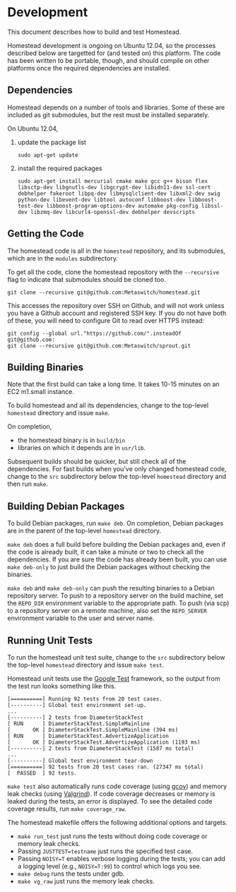 # Development

This document describes how to build and test Homestead.

Homestead development is ongoing on Ubuntu 12.04, so the processes described
below are targetted for (and tested on) this platform.  The code has been
written to be portable, though, and should compile on other platforms once the
required dependencies are installed.

## Dependencies

Homestead depends on a number of tools and libraries.  Some of these are
included as git submodules, but the rest must be installed separately.

On Ubuntu 12.04,

1.  update the package list

        sudo apt-get update

2.  install the required packages

        sudo apt-get install mercurial cmake make gcc g++ bison flex libsctp-dev libgnutls-dev libgcrypt-dev libidn11-dev ssl-cert debhelper fakeroot libpq-dev libmysqlclient-dev libxml2-dev swig python-dev libevent-dev libtool autoconf libboost-dev libboost-test-dev libboost-program-options-dev automake pkg-config libssl-dev libzmq-dev libcurl4-openssl-dev debhelper devscripts

## Getting the Code

The homestead code is all in the `homestead` repository, and its submodules, which
are in the `modules` subdirectory.

To get all the code, clone the homestead repository with the `--recursive` flag to
indicate that submodules should be cloned too.

    git clone --recursive git@github.com:Metaswitch/homestead.git

This accesses the repository over SSH on Github, and will not work unless you have a Github account and registered SSH key. If you do not have both of these, you will need to configure Git to read over HTTPS instead:

    git config --global url."https://github.com/".insteadOf git@github.com:
    git clone --recursive git@github.com:Metaswitch/sprout.git
	
## Building Binaries

Note that the first build can take a long time. It takes 10-15 minutes on 
an EC2 m1.small instance.

To build homestead and all its dependencies, change to the top-level `homestead`
directory and issue `make`.

On completion,

* the homestead binary is in `build/bin`
* libraries on which it depends are in `usr/lib`.

Subsequent builds should be quicker, but still check all of the
dependencies.  For fast builds when you've only changed homestead code, change to
the `src` subdirectory below the top-level `homestead` directory and then run
`make`.

## Building Debian Packages

To build Debian packages, run `make deb`.  On completion, Debian packages
are in the parent of the top-level `homestead` directory.

`make deb` does a full build before building the Debian packages and, even if
the code is already built, it can take a minute or two to check all the
dependencies.  If you are sure the code has already been built, you can use
`make deb-only` to just build the Debian packages without checking the
binaries.

`make deb` and `make deb-only` can push the resulting binaries to a Debian
repository server.  To push to a repository server on the build machine, set
the `REPO_DIR` environment variable to the appropriate path.  To push (via
scp) to a repository server on a remote machine, also set the `REPO_SERVER`
environment variable to the user and server name.

## Running Unit Tests

To run the homestead unit test suite, change to the `src` subdirectory below
the top-level `homestead` directory and issue `make test`.

Homestead unit tests use the [Google Test](https://code.google.com/p/googletest/)
framework, so the output from the test run looks something like this.

    [==========] Running 92 tests from 20 test cases.
    [----------] Global test environment set-up.
	...
	[----------] 2 tests from DiameterStackTest
	[ RUN      ] DiameterStackTest.SimpleMainline
	[       OK ] DiameterStackTest.SimpleMainline (394 ms)
	[ RUN      ] DiameterStackTest.AdvertizeApplication
	[       OK ] DiameterStackTest.AdvertizeApplication (1193 ms)
	[----------] 2 tests from DiameterStackTest (1587 ms total)
	...
    [----------] Global test environment tear-down
    [==========] 92 tests from 20 test cases ran. (27347 ms total)
    [  PASSED  ] 92 tests.

`make test` also automatically runs code coverage (using
[gcov](http://gcc.gnu.org/onlinedocs/gcc/Gcov.html)) and memory leak checks
(using [Valgrind](http://valgrind.org/)).  If code coverage decreases or
memory is leaked during the tests, an error is displayed. To see the detailed
code coverage results, run `make coverage_raw`.

The homestead makefile offers the following additional options and targets.

*   `make run_test` just runs the tests without doing code coverage or memory
    leak checks.
*   Passing `JUSTTEST=testname` just runs the specified test case.
*   Passing `NOISY=T` enables verbose logging during the tests; you can add
    a logging level (e.g., `NOISY=T:99`) to control which logs you see.
*   `make debug` runs the tests under gdb.
*   `make vg_raw` just runs the memory leak checks.